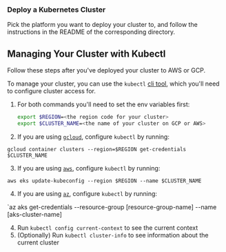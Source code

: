 ### Deploy a Kubernetes Cluster

Pick the platform you want to deploy your cluster to, and follow the instructions in the README of the corresponding directory.

## Managing Your Cluster with Kubectl
Follow these steps after you've deployed your cluster to AWS or GCP. 

To manage your cluster, you can use the `kubectl` [cli tool](https://kubernetes.io/docs/tasks/tools/), which you'll need to configure cluster access for.

1. For both commands you'll need to set the env variables first:
    ```bash
    export $REGION=<the region code for your cluster>
    export $CLUSTER_NAME=<the name of your cluster on GCP or AWS>
    ```

2. If you are using [`gcloud`](https://cloud.google.com/kubernetes-engine/docs/how-to/cluster-access-for-kubectl), configure `kubectl` by running:

`gcloud container clusters --region=$REGION get-credentials $CLUSTER_NAME`

3. If you are using [`aws`](https://docs.aws.amazon.com/eks/latest/userguide/create-kubeconfig.html), configure `kubectl` by running:

`aws eks update-kubeconfig --region $REGION --name $CLUSTER_NAME`

4. If you are using [`az`](https://learn.microsoft.com/en-us/cli/azure/aks?view=azure-cli-latest#az-aks-get-credentials), configure `kubectl` by running:

`az aks get-credentials --resource-group [resource-group-name] --name [aks-cluster-name]

4. Run `kubectl config current-context` to see the current context
5. (Optionally) Run `kubectl cluster-info` to see information about the current cluster
